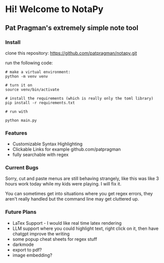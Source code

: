 # Hi!  Welcome to NotaPy
## Pat Pragman's extremely simple note tool

### Install

clone this repository:  https://github.com/patpragman/notapy.git

run the following code:


```
# make a virtual environment:
python -m venv venv

# turn it on
source venv/bin/activate

# install the requirements (which is really only the toml library)
pip install -r requirements.txt

# run with

python main.py

```


### Features

* Customizable Syntax Highlighting
* Clickable Links for example github.com/patpragman
* fully searchable with regex

### Current Bugs

Sorry, cut and paste menus are still behaving strangely, like this was like 3 hours work today while my kids were playing.
I will fix it.

You can sometimes get into situations where you get regex errors, they aren't really handled but the command line may
get cluttered up.


### Future Plans

* LaTex Support - I would like real time latex rendering
* LLM support where you could highlight text, right click on it, then have chatgpt improve the writing
* some popup cheat sheets for regex stuff
* darkmode
* export to pdf?
* image embedding?


